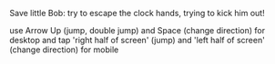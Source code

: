 Save little Bob: try to escape the clock hands, trying to kick him out!

use Arrow Up (jump, double jump) and Space (change direction) for desktop
and tap 'right half of screen' (jump) and 'left half of screen' (change direction) for mobile
